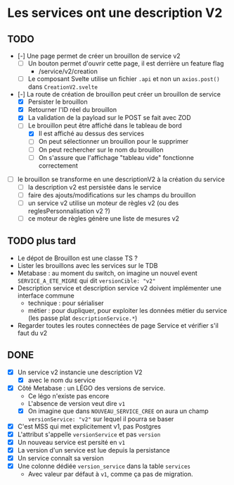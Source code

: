 # Les services ont une description V2

## TODO

- [-] Une page permet de créer un brouillon de service v2
  - [ ] Un bouton permet d'ouvrir cette page, il est derrière un feature flag
    - /service/v2/creation
  - [ ] Le composant Svelte utilise un fichier `.api` et non un `axios.post()` dans `CreationV2.svelte`
- [-] La route de création de brouillon peut créer un brouillon de service
  - [x] Persister le brouillon
  - [x] Retourner l'ID réel du brouillon
  - [x] La validation de la payload sur le POST se fait avec ZOD
  - [ ] Le brouillon peut être affiché dans le tableau de bord
    - [x] Il est affiché au dessus des services
    - [ ] On peut sélectionner un brouillon pour le supprimer
    - [ ] On peut rechercher sur le nom du brouillon
    - [ ] On s'assure que l'affichage "tableau vide" fonctionne correctement
- [ ] le brouillon se transforme en une descriptionV2 à la création du service
  - [ ] la description v2 est persistée dans le service
  - [ ] faire des ajouts/modifications sur les champs du brouillon
  - [ ] un service v2 utilise un moteur de règles v2 (ou des reglesPersonnalisation v2 ?)
  - [ ] ce moteur de règles génère une liste de mesures v2

## TODO plus tard

- Le dépot de Brouillon est une classe TS ?
- Lister les brouillons avec les services sur le TDB
- Metabase : au moment du switch, on imagine un nouvel event `SERVICE_A_ETE_MIGRE` qui dit `versionCible: "v2"`
- Description service et description service v2 doivent implémenter une interface commune
  - technique : pour sérialiser
  - métier : pour dupliquer, pour exploiter les données métier du service (les passe plat `descriptionService.*`)
- Regarder toutes les routes connectées de page Service et vérifier s'il faut du v2

## DONE

- [x] Un service v2 instancie une description V2
  - [x] avec le nom du service
- [x] Côté Metabase : un LÉGO des versions de service.
  - Ce légo n'existe pas encore
  - L'absence de version veut dire `v1`
  - [x] On imagine que dans `NOUVEAU_SERVICE_CREE` on aura un champ `versionService: "v2"` sur lequel il pourra se baser
- [x] C'est MSS qui met explicitement v1, pas Postgres
- [x] L'attribut s'appelle `versionService` et pas `version`
- [x] Un nouveau service est persité en `v1`
- [x] La version d'un service est lue depuis la persistance
- [x] Un service connaît sa version
- [x] Une colonne dédiée `version_service` dans la table `services`
  - Avec valeur par défaut à `v1`, comme ça pas de migration.
